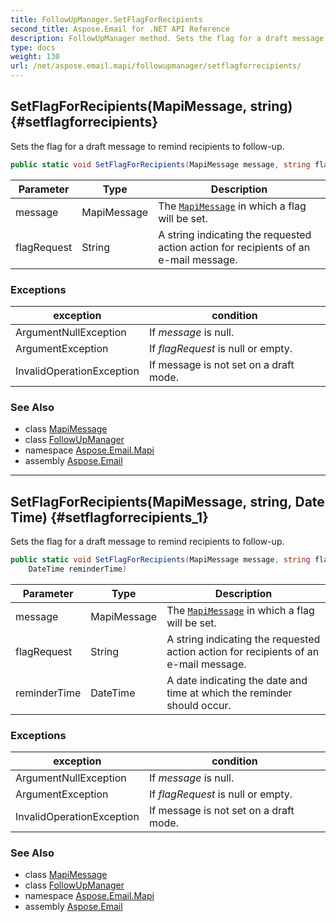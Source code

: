 ```yaml
---
title: FollowUpManager.SetFlagForRecipients
second_title: Aspose.Email for .NET API Reference
description: FollowUpManager method. Sets the flag for a draft message to remind recipients to followup
type: docs
weight: 130
url: /net/aspose.email.mapi/followupmanager/setflagforrecipients/
---
```

## SetFlagForRecipients(MapiMessage, string) {#setflagforrecipients}

Sets the flag for a draft message to remind recipients to follow-up.

```csharp
public static void SetFlagForRecipients(MapiMessage message, string flagRequest)
```

| Parameter | Type | Description |
| --- | --- | --- |
| message | MapiMessage | The [`MapiMessage`](../../mapimessage/) in which a flag will be set. |
| flagRequest | String | A string indicating the requested action action for recipients of an e-mail message. |

### Exceptions

| exception | condition |
| --- | --- |
| ArgumentNullException | If *message* is null. |
| ArgumentException | If *flagRequest* is null or empty. |
| InvalidOperationException | If message is not set on a draft mode. |

### See Also

* class [MapiMessage](../../mapimessage/)
* class [FollowUpManager](../)
* namespace [Aspose.Email.Mapi](../../followupmanager/)
* assembly [Aspose.Email](../../../)

---

## SetFlagForRecipients(MapiMessage, string, DateTime) {#setflagforrecipients_1}

Sets the flag for a draft message to remind recipients to follow-up.

```csharp
public static void SetFlagForRecipients(MapiMessage message, string flagRequest, 
    DateTime reminderTime)
```

| Parameter | Type | Description |
| --- | --- | --- |
| message | MapiMessage | The [`MapiMessage`](../../mapimessage/) in which a flag will be set. |
| flagRequest | String | A string indicating the requested action action for recipients of an e-mail message. |
| reminderTime | DateTime | A date indicating the date and time at which the reminder should occur. |

### Exceptions

| exception | condition |
| --- | --- |
| ArgumentNullException | If *message* is null. |
| ArgumentException | If *flagRequest* is null or empty. |
| InvalidOperationException | If message is not set on a draft mode. |

### See Also

* class [MapiMessage](../../mapimessage/)
* class [FollowUpManager](../)
* namespace [Aspose.Email.Mapi](../../followupmanager/)
* assembly [Aspose.Email](../../../)



